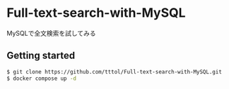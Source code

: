 # Full-text-search-with-MySQL
MySQLで全文検索を試してみる
## Getting started
```bash
$ git clone https://github.com/tttol/Full-text-search-with-MySQL.git
$ docker compose up -d
```